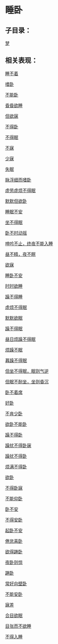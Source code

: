 # 睡卧## 子目录：[梦](https://www.gmzyjc.com/read/biaoxian/cat_梦.md)## 相关表现：[睡不着](https://www.gmzyjc.com/search/result?wd=睡不着)[嗜卧](https://www.gmzyjc.com/search/result?wd=嗜卧)[不能卧](https://www.gmzyjc.com/search/result?wd=不能卧)[昏昏欲睡](https://www.gmzyjc.com/search/result?wd=昏昏欲睡)[但欲寐](https://www.gmzyjc.com/search/result?wd=但欲寐)[不得卧](https://www.gmzyjc.com/search/result?wd=不得卧)[不得眠](https://www.gmzyjc.com/search/result?wd=不得眠)[不寐](https://www.gmzyjc.com/search/result?wd=不寐)[少寐](https://www.gmzyjc.com/search/result?wd=少寐)[失眠](https://www.gmzyjc.com/search/result?wd=失眠)[脉浮细而嗜卧](https://www.gmzyjc.com/search/result?wd=脉浮细而嗜卧)[虚劳虚烦不得眠](https://www.gmzyjc.com/search/result?wd=虚劳虚烦不得眠)[默默但欲卧](https://www.gmzyjc.com/search/result?wd=默默但欲卧)[睡眠不安](https://www.gmzyjc.com/search/result?wd=睡眠不安)[坐不得眠](https://www.gmzyjc.com/search/result?wd=坐不得眠)[卧不时动摇](https://www.gmzyjc.com/search/result?wd=卧不时动摇)[呻吟不止，终夜不能入睡](https://www.gmzyjc.com/search/result?wd=呻吟不止，终夜不能入睡)[昼不精，夜不瞑](https://www.gmzyjc.com/search/result?wd=昼不精，夜不瞑)[欲寐](https://www.gmzyjc.com/search/result?wd=欲寐)[睡卧不安](https://www.gmzyjc.com/search/result?wd=睡卧不安)[时时欲睡](https://www.gmzyjc.com/search/result?wd=时时欲睡)[躁不得睡](https://www.gmzyjc.com/search/result?wd=躁不得睡)[虚烦不得眠](https://www.gmzyjc.com/search/result?wd=虚烦不得眠)[默默欲眠](https://www.gmzyjc.com/search/result?wd=默默欲眠)[躁不得眠](https://www.gmzyjc.com/search/result?wd=躁不得眠)[昼日烦躁不得眠](https://www.gmzyjc.com/search/result?wd=昼日烦躁不得眠)[烦躁不眠](https://www.gmzyjc.com/search/result?wd=烦躁不眠)[暮躁不得眠](https://www.gmzyjc.com/search/result?wd=暮躁不得眠)[但坐不得眠，眠则气逆](https://www.gmzyjc.com/search/result?wd=但坐不得眠，眠则气逆)[但眠不耐坐，坐则昏沉](https://www.gmzyjc.com/search/result?wd=但眠不耐坐，坐则昏沉)[卧不着席](https://www.gmzyjc.com/search/result?wd=卧不着席)[好卧](https://www.gmzyjc.com/search/result?wd=好卧)[不肯少卧](https://www.gmzyjc.com/search/result?wd=不肯少卧)[欲卧不能卧](https://www.gmzyjc.com/search/result?wd=欲卧不能卧)[躁不得卧](https://www.gmzyjc.com/search/result?wd=躁不得卧)[躁扰不得卧寐](https://www.gmzyjc.com/search/result?wd=躁扰不得卧寐)[躁扰不得卧](https://www.gmzyjc.com/search/result?wd=躁扰不得卧)[烦满不得卧](https://www.gmzyjc.com/search/result?wd=烦满不得卧)[欲卧](https://www.gmzyjc.com/search/result?wd=欲卧)[不得卧寐](https://www.gmzyjc.com/search/result?wd=不得卧寐)[不能仰卧](https://www.gmzyjc.com/search/result?wd=不能仰卧)[卧不安](https://www.gmzyjc.com/search/result?wd=卧不安)[不得安卧](https://www.gmzyjc.com/search/result?wd=不得安卧)[起卧不安](https://www.gmzyjc.com/search/result?wd=起卧不安)[倦怠喜卧](https://www.gmzyjc.com/search/result?wd=倦怠喜卧)[欲得踡卧](https://www.gmzyjc.com/search/result?wd=欲得踡卧)[夜卧则惊](https://www.gmzyjc.com/search/result?wd=夜卧则惊)[踡卧](https://www.gmzyjc.com/search/result?wd=踡卧)[常好向壁卧](https://www.gmzyjc.com/search/result?wd=常好向壁卧)[不能安卧](https://www.gmzyjc.com/search/result?wd=不能安卧)[寐差](https://www.gmzyjc.com/search/result?wd=寐差)[合目欲眠](https://www.gmzyjc.com/search/result?wd=合目欲眠)[目张而不欲睡](https://www.gmzyjc.com/search/result?wd=目张而不欲睡)[不得入睡](https://www.gmzyjc.com/search/result?wd=不得入睡)